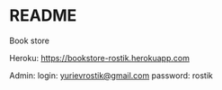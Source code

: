 # README
Book store

Heroku: https://bookstore-rostik.herokuapp.com

Admin:
  login: yurievrostik@gmail.com
  password: rostik
